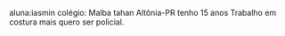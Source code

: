 aluna:iasmin
colégio: Malba tahan
Altônia-PR
tenho 15 anos
Trabalho em costura mais quero ser policial.
